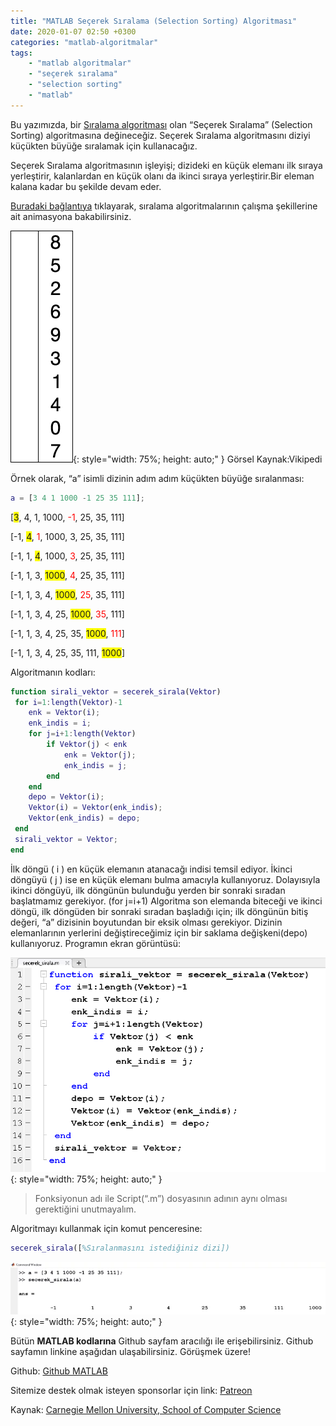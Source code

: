 ```yaml
---
title: "MATLAB Seçerek Sıralama (Selection Sorting) Algoritması"
date: 2020-01-07 02:50 +0300
categories: "matlab-algoritmalar"
tags: 
    - "matlab algoritmalar" 
    - "seçerek sıralama" 
    - "selection sorting"
    - "matlab"
---
```


Bu yazımızda, bir [Sıralama algoritması](https://www.kodlamaogreniyorum.com/matlab-algoritmalar/) olan “Seçerek Sıralama” (Selection Sorting) algoritmasına değineceğiz. Seçerek Sıralama algoritmasını diziyi küçükten büyüğe sıralamak için kullanacağız.

Seçerek Sıralama algoritmasının işleyişi; dizideki en küçük elemanı ilk sıraya yerleştirir, kalanlardan en küçük olanı da ikinci sıraya yerleştirir.Bir eleman kalana kadar bu şekilde devam eder.

[Buradaki bağlantıya](https://www.toptal.com/developers/sorting-algorithms) tıklayarak, sıralama algoritmalarının çalışma şekillerine ait animasyona bakabilirsiniz.

!["Kaynak: Vikipedi"](/assets/img/matlab/matlab51.gif){: style="width: 75%; height: auto;" }  Görsel Kaynak:Vikipedi

Örnek olarak, “a” isimli dizinin adım adım küçükten büyüğe sıralanması:

```matlab
a = [3 4 1 1000 -1 25 35 111];
```

[<span style="background-color: yellow;">3</span>, 4, 1, 1000, <span style="color: red;">-1</span>, 25, 35, 111]

[-1, <span style="background-color: yellow;">4</span>, <span style="color: red;">1</span>, 1000, 3, 25, 35, 111]

[-1, 1, <span style="background-color: yellow;">4</span>, 1000, <span style="color: red;">3</span>, 25, 35, 111]

[-1, 1, 3, <span style="background-color: yellow;">1000</span>, <span style="color: red;">4</span>, 25, 35, 111]

[-1, 1, 3, 4, <span style="background-color: yellow;">1000</span>, <span style="color: red;">25</span>, 35, 111]

[-1, 1, 3, 4, 25, <span style="background-color: yellow;">1000</span>, <span style="color: red;">35</span>, 111]

[-1, 1, 3, 4, 25, 35, <span style="background-color: yellow;">1000</span>, <span style="color: red;">111</span>]

[-1, 1, 3, 4, 25, 35, 111, <span style="background-color: yellow;">1000</span>]

Algoritmanın kodları:

```matlab
function sirali_vektor = secerek_sirala(Vektor)
 for i=1:length(Vektor)-1
    enk = Vektor(i);
    enk_indis = i;
    for j=i+1:length(Vektor)
        if Vektor(j) < enk
            enk = Vektor(j);
            enk_indis = j;
        end         
    end 
    depo = Vektor(i);
    Vektor(i) = Vektor(enk_indis);
    Vektor(enk_indis) = depo;    
 end
 sirali_vektor = Vektor;
end
```

İlk döngü ( i ) en küçük elemanın atanacağı indisi temsil ediyor. İkinci döngüyü ( j ) ise en küçük elemanı bulma amacıyla kullanıyoruz. Dolayısıyla ikinci döngüyü, ilk döngünün bulunduğu yerden bir sonraki sıradan başlatmamız gerekiyor. (for j=i+1) Algoritma son elemanda biteceği ve ikinci döngü, ilk döngüden bir sonraki sıradan başladığı için; ilk döngünün bitiş değeri, “a” dizisinin boyutundan bir eksik olması gerekiyor. Dizinin elemanlarının yerlerini değiştireceğimiz için bir saklama değişkeni(depo) kullanıyoruz. Programın ekran görüntüsü:

![](/assets/img/matlab/matlab52.png){: style="width: 75%; height: auto;" }

> Fonksiyonun adı ile Script(“.m”) dosyasının adının aynı olması gerektiğini unutmayalım.

Algoritmayı kullanmak için komut penceresine:

```matlab
secerek_sirala([%Sıralanmasını istediğiniz dizi])
```

![](/assets/img/matlab/matlab53.webp){: style="width: 75%; height: auto;" }

Bütün **MATLAB kodlarına** Github sayfam aracılığı ile erişebilirsiniz. Github sayfamın linkine aşağıdan ulaşabilirsiniz. Görüşmek üzere!

Github: [Github MATLAB](https://github.com/TunahanBilgic/kodlamaogreniyorum/tree/main/matlab)

Sitemize destek olmak isteyen sponsorlar için link: [Patreon](https://patreon.com/tunahanbilgic)

Kaynak: [Carnegie Mellon University, School of Computer Science](https://www.cs.cmu.edu/~adamchik/15-121/lectures/Sorting%20Algorithms/sorting.html)